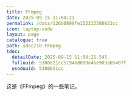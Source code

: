 ```yaml
---
title: FFmpeg
date: 2025-09-15 11:04:21
permalink: /docs/126b0899fe152215380821cc
icon: laptop-code
layout: page
catalogue: true
path: sdoc/10-FFmpeg
tdoc:
  detailDate: 2025-09-15 11:04:21.545
  fulluuid: 5380821cc5194ed080e4be903ab5407f
  useduuid: 5380821cc
---
```


这是《FFmpeg》的一些笔记。
